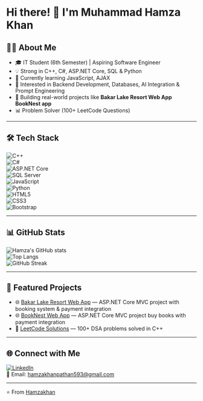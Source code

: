 # Hi there! 👋 I'm Muhammad Hamza Khan  

## 👨‍💻 About Me  
- 🎓 IT Student (6th Semester) | Aspiring Software Engineer  
- 💡 Strong in C++, C#, ASP.NET Core, SQL & Python  
- 🌱 Currently learning JavaScript, AJAX  
- 🤖 Interested in Backend Development, Databases, AI Integration & Prompt Engineering  
- 🚀 Building real-world projects like **Bakar Lake Resort Web App**  **BookNest app**
- 📊 Problem Solver (100+ LeetCode Questions)  

---

## 🛠 Tech Stack  

![C++](https://img.shields.io/badge/-C++-00599C?style=flat&logo=cplusplus&logoColor=white)  
![C#](https://img.shields.io/badge/-C%23-239120?style=flat&logo=c-sharp&logoColor=white)  
![ASP.NET Core](https://img.shields.io/badge/-ASP.NET%20Core-512BD4?style=flat&logo=dotnet&logoColor=white)  
![SQL Server](https://img.shields.io/badge/-SQL%20Server-CC2927?style=flat&logo=microsoft-sql-server&logoColor=white)  
![JavaScript](https://img.shields.io/badge/-JavaScript-F7DF1E?style=flat&logo=javascript&logoColor=black)  
![Python](https://img.shields.io/badge/-Python-3776AB?style=flat&logo=python&logoColor=white)  
![HTML5](https://img.shields.io/badge/-HTML5-E34F26?style=flat&logo=html5&logoColor=white)  
![CSS3](https://img.shields.io/badge/-CSS3-1572B6?style=flat&logo=css3&logoColor=white)  
![Bootstrap](https://img.shields.io/badge/-Bootstrap-7952B3?style=flat&logo=bootstrap&logoColor=white)  

---

## 📊 GitHub Stats  

![Hamza's GitHub stats](https://github-readme-stats.vercel.app/api?username=Hamzakhan593&show_icons=true&theme=radical)  
![Top Langs](https://github-readme-stats.vercel.app/api/top-langs/?username=Hamzakhan593&layout=compact&theme=radical)  
![GitHub Streak](https://streak-stats.demolab.com?user=Hamzakhan593&theme=radical)  

---

## 📌 Featured Projects  

- 🌐 [Bakar Lake Resort Web App](#) — ASP.NET Core MVC project with booking system & payment integration
- 🌐 [BookNest Web App](#) — ASP.NET Core MVC project buy books with payment integration
- 🧩 [LeetCode Solutions](#) — 100+ DSA problems solved in C++  

---

## 🌐 Connect with Me  

[![LinkedIn](https://img.shields.io/badge/LinkedIn-blue?logo=linkedin&logoColor=white)](www.linkedin.com/in/hamza-khan593)  
📧 Email: hamzakhanpathan593@gmail.com  

---
⭐️ From [Hamzakhan](https://github.com/Hamzakhan593)
